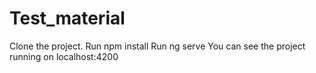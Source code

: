 # Test_material

Clone the project.
Run npm install
Run ng serve 
You can see the project running on localhost:4200
